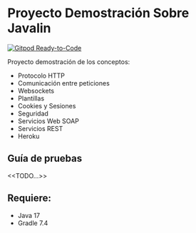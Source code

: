 # Proyecto Demostración Sobre Javalin

[![Gitpod Ready-to-Code](https://img.shields.io/badge/Gitpod-ready--to--code-blue?logo=gitpod)](https://gitpod.io/#https://github.com/vacax/javalin-demo)

Proyecto demostración de los conceptos:

* Protocolo HTTP
* Comunicación entre peticiones
* Websockets
* Plantillas
* Cookies y Sesiones
* Seguridad
* Servicios Web SOAP
* Servicios REST
* Heroku
 
## Guía de pruebas
 <<TODO...>>
 
## Requiere:

* Java 17
* Gradle 7.4